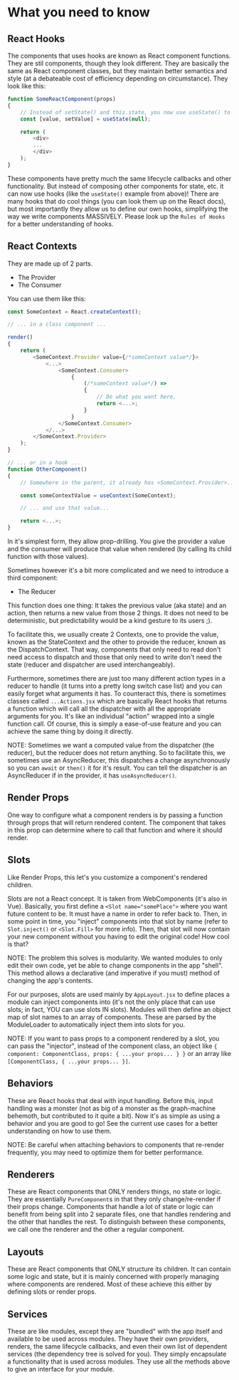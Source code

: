 # What you need to know

## React Hooks
The components that uses hooks are known as React component functions. They are stil components, though they look different. They are basically the same as React component classes, but they maintain better semantics and style (at a debateable cost of efficiency depending on circumstance). They look like this:

```javascript
function SomeReactComponent(props)
{
    // Instead of setState() and this.state, you now use useState() to declare a stateful variable and use the returned values to access/manipulate it.
    const [value, setValue] = useState(null);

    return (
        <div>
        ...
        </div>
    );
}
```

These components have pretty much the same lifecycle callbacks and other functionality. But instead of composing other components for state, etc. it can now use hooks (like the `useState()` example from above)! There are many hooks that do cool things (you can look them up on the React docs), but most importantly they allow us to define our own hooks, simplifying the way we write components MASSIVELY. Please look up the `Rules of Hooks` for a better understanding of hooks.

## React Contexts
They are made up of 2 parts.
- The Provider
- The Consumer

You can use them like this:
```javascript
const SomeContext = React.createContext();

// ... in a class component ...

render()
{
    return (
        <SomeContext.Provider value={/*someContext value*/}>
            <...>
                <SomeContext.Consumer>
                    {
                        (/*someContext value*/) =>
                        {
                            // Do what you want here.
                            return <...>;
                        }
                    }
                </SomeContext.Consumer>
            </...>
        </SomeContext.Provider>
    );
}

// ... or in a hook ...
function OtherComponent()
{
    // Somewhere in the parent, it already has <SomeContext.Provider>...

    const someContextValue = useContext(SomeContext);

    // ... and use that value...

    return <...>;
}
```

In it's simplest form, they allow prop-drilling. You give the provider a value and the consumer will produce that value when rendered (by calling its child function with those values).

Sometimes however it's a bit more complicated and we need to introduce a third component:
- The Reducer

This function does one thing: It takes the previous value (aka state) and an action, then returns a new value from those 2 things. It does not need to be deterministic, but predictability would be a kind gesture to its users ;).

To facilitate this, we usually create 2 Contexts, one to provide the value, known as the StateContext and the other to provide the reducer, known as the DispatchContext. That way, components that only need to read don't need access to dispatch and those that only need to write don't need the state (reducer and dispatcher are used interchangeably).

Furthermore, sometimes there are just too many different action types in a reducer to handle (it turns into a pretty long switch case list) and you can easily forget what arguments it has. To counteract this, there is sometimes classes called `...Actions.jsx` which are basically React hooks that returns a function which will call all the dispatcher with all the appropriate arguments for you. It's like an individual "action" wrapped into a single function call. Of course, this is simply a ease-of-use feature and you can achieve the same thing by doing it directly.

NOTE: Sometimes we want a computed value from the dispatcher (the reducer), but the reducer does not return anything. So to facilitate this, we sometimes use an AsyncReducer, this dispatches a change asynchronously so you can `await` or `then()` it for it's result. You can tell the dispatcher is an AsyncReducer if in the provider, it has `useAsyncReducer()`.

## Render Props
One way to configure what a component renders is by passing a function through props that will return rendered content. The component that takes in this prop can determine where to call that function and where it should render.

## Slots
Like Render Props, this let's you customize a component's rendered children.

Slots are not a React concept. It is taken from WebComponents (it's also in Vue). Basically, you first define a `<Slot name="somePlace">` where you want future content to be. It must have a name in order to refer back to. Then, in some point in time, you "inject" components into that slot by name (refer to `Slot.inject()` or `<Slot.Fill>` for more info). Then, that slot will now contain your new component without you having to edit the original code! How cool is that?

NOTE: The problem this solves is modularity. We wanted modules to only edit their own code, yet be able to change components in the app "shell". This method allows a declarative (and imperative if you must) method of changing the app's contents.

For our purposes, slots are used mainly by `AppLayout.jsx` to define places a module can inject components into (it's not the only place that can use slots; in fact, YOU can use slots IN slots). Modules will then define an object map of slot names to an array of components. These are parsed by the ModuleLoader to automatically inject them into slots for you.

NOTE: If you want to pass props to a component rendered by a slot, you can pass the "injector", instead of the component class, an object like `{ component: ComponentClass, props: { ...your props... } }` or an array like `[ComponentClass, { ...your props... }]`.

## Behaviors
These are React hooks that deal with input handling. Before this, input handling was a monster (not as big of a monster as the graph-machine behemoth, but contributed to it quite a bit). Now it's as simple as using a behavior and you are good to go! See the current use cases for a better understanding on how to use them.

NOTE: Be careful when attaching behaviors to components that re-render frequently, you may need to optimize them for better performance.

## Renderers
These are React components that ONLY renders things, no state or logic. They are essentially `PureComponent`s in that they only change/re-render if their props change. Components that handle a lot of state or logic can benefit from being split into 2 separate files, one that handles rendering and the other that handles the rest. To distinguish between these components, we call one the renderer and the other a regular component.

## Layouts
These are React components that ONLY structure its children. It can contain some logic and state, but it is mainly concerned with properly managing where components are rendered. Most of these achieve this either by defining slots or render props.

## Services
These are like modules, except they are "bundled" with the app itself and available to be used across modules. They have their own providers, renders, the same lifecycle callbacks, and even their own list of dependent services (the dependency tree is solved for you). They simply encapsulate a functionality that is used across modules. They use all the methods above to give an interface for your module.
